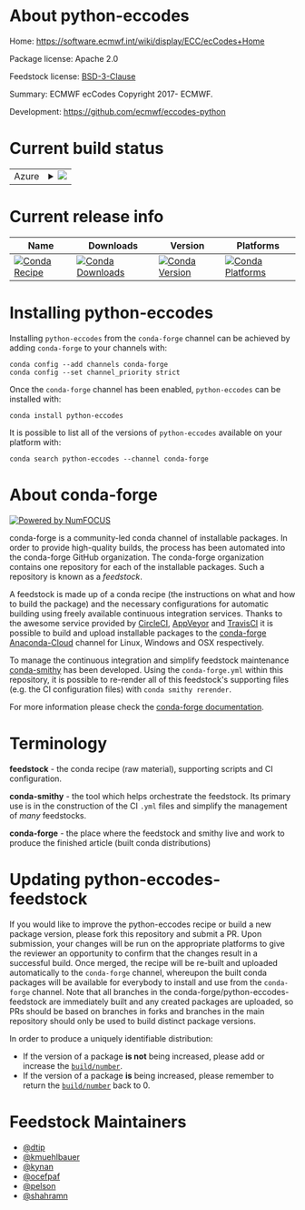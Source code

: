 About python-eccodes
====================

Home: https://software.ecmwf.int/wiki/display/ECC/ecCodes+Home

Package license: Apache 2.0

Feedstock license: [BSD-3-Clause](https://github.com/conda-forge/python-eccodes-feedstock/blob/master/LICENSE.txt)

Summary: ECMWF ecCodes Copyright 2017- ECMWF.

Development: https://github.com/ecmwf/eccodes-python

Current build status
====================


<table>
    
  <tr>
    <td>Azure</td>
    <td>
      <details>
        <summary>
          <a href="https://dev.azure.com/conda-forge/feedstock-builds/_build/latest?definitionId=5050&branchName=master">
            <img src="https://dev.azure.com/conda-forge/feedstock-builds/_apis/build/status/python-eccodes-feedstock?branchName=master">
          </a>
        </summary>
        <table>
          <thead><tr><th>Variant</th><th>Status</th></tr></thead>
          <tbody><tr>
              <td>linux_64_numpy1.17python3.6.____cpython</td>
              <td>
                <a href="https://dev.azure.com/conda-forge/feedstock-builds/_build/latest?definitionId=5050&branchName=master">
                  <img src="https://dev.azure.com/conda-forge/feedstock-builds/_apis/build/status/python-eccodes-feedstock?branchName=master&jobName=linux&configuration=linux_64_numpy1.17python3.6.____cpython" alt="variant">
                </a>
              </td>
            </tr><tr>
              <td>linux_64_numpy1.17python3.7.____cpython</td>
              <td>
                <a href="https://dev.azure.com/conda-forge/feedstock-builds/_build/latest?definitionId=5050&branchName=master">
                  <img src="https://dev.azure.com/conda-forge/feedstock-builds/_apis/build/status/python-eccodes-feedstock?branchName=master&jobName=linux&configuration=linux_64_numpy1.17python3.7.____cpython" alt="variant">
                </a>
              </td>
            </tr><tr>
              <td>linux_64_numpy1.17python3.8.____cpython</td>
              <td>
                <a href="https://dev.azure.com/conda-forge/feedstock-builds/_build/latest?definitionId=5050&branchName=master">
                  <img src="https://dev.azure.com/conda-forge/feedstock-builds/_apis/build/status/python-eccodes-feedstock?branchName=master&jobName=linux&configuration=linux_64_numpy1.17python3.8.____cpython" alt="variant">
                </a>
              </td>
            </tr><tr>
              <td>linux_64_numpy1.19python3.7.____73_pypy</td>
              <td>
                <a href="https://dev.azure.com/conda-forge/feedstock-builds/_build/latest?definitionId=5050&branchName=master">
                  <img src="https://dev.azure.com/conda-forge/feedstock-builds/_apis/build/status/python-eccodes-feedstock?branchName=master&jobName=linux&configuration=linux_64_numpy1.19python3.7.____73_pypy" alt="variant">
                </a>
              </td>
            </tr><tr>
              <td>linux_64_numpy1.19python3.9.____cpython</td>
              <td>
                <a href="https://dev.azure.com/conda-forge/feedstock-builds/_build/latest?definitionId=5050&branchName=master">
                  <img src="https://dev.azure.com/conda-forge/feedstock-builds/_apis/build/status/python-eccodes-feedstock?branchName=master&jobName=linux&configuration=linux_64_numpy1.19python3.9.____cpython" alt="variant">
                </a>
              </td>
            </tr><tr>
              <td>osx_64_numpy1.17python3.6.____cpython</td>
              <td>
                <a href="https://dev.azure.com/conda-forge/feedstock-builds/_build/latest?definitionId=5050&branchName=master">
                  <img src="https://dev.azure.com/conda-forge/feedstock-builds/_apis/build/status/python-eccodes-feedstock?branchName=master&jobName=osx&configuration=osx_64_numpy1.17python3.6.____cpython" alt="variant">
                </a>
              </td>
            </tr><tr>
              <td>osx_64_numpy1.17python3.7.____cpython</td>
              <td>
                <a href="https://dev.azure.com/conda-forge/feedstock-builds/_build/latest?definitionId=5050&branchName=master">
                  <img src="https://dev.azure.com/conda-forge/feedstock-builds/_apis/build/status/python-eccodes-feedstock?branchName=master&jobName=osx&configuration=osx_64_numpy1.17python3.7.____cpython" alt="variant">
                </a>
              </td>
            </tr><tr>
              <td>osx_64_numpy1.17python3.8.____cpython</td>
              <td>
                <a href="https://dev.azure.com/conda-forge/feedstock-builds/_build/latest?definitionId=5050&branchName=master">
                  <img src="https://dev.azure.com/conda-forge/feedstock-builds/_apis/build/status/python-eccodes-feedstock?branchName=master&jobName=osx&configuration=osx_64_numpy1.17python3.8.____cpython" alt="variant">
                </a>
              </td>
            </tr><tr>
              <td>osx_64_numpy1.19python3.7.____73_pypy</td>
              <td>
                <a href="https://dev.azure.com/conda-forge/feedstock-builds/_build/latest?definitionId=5050&branchName=master">
                  <img src="https://dev.azure.com/conda-forge/feedstock-builds/_apis/build/status/python-eccodes-feedstock?branchName=master&jobName=osx&configuration=osx_64_numpy1.19python3.7.____73_pypy" alt="variant">
                </a>
              </td>
            </tr><tr>
              <td>osx_64_numpy1.19python3.9.____cpython</td>
              <td>
                <a href="https://dev.azure.com/conda-forge/feedstock-builds/_build/latest?definitionId=5050&branchName=master">
                  <img src="https://dev.azure.com/conda-forge/feedstock-builds/_apis/build/status/python-eccodes-feedstock?branchName=master&jobName=osx&configuration=osx_64_numpy1.19python3.9.____cpython" alt="variant">
                </a>
              </td>
            </tr><tr>
              <td>win_64_numpy1.17python3.6.____cpython</td>
              <td>
                <a href="https://dev.azure.com/conda-forge/feedstock-builds/_build/latest?definitionId=5050&branchName=master">
                  <img src="https://dev.azure.com/conda-forge/feedstock-builds/_apis/build/status/python-eccodes-feedstock?branchName=master&jobName=win&configuration=win_64_numpy1.17python3.6.____cpython" alt="variant">
                </a>
              </td>
            </tr><tr>
              <td>win_64_numpy1.17python3.7.____cpython</td>
              <td>
                <a href="https://dev.azure.com/conda-forge/feedstock-builds/_build/latest?definitionId=5050&branchName=master">
                  <img src="https://dev.azure.com/conda-forge/feedstock-builds/_apis/build/status/python-eccodes-feedstock?branchName=master&jobName=win&configuration=win_64_numpy1.17python3.7.____cpython" alt="variant">
                </a>
              </td>
            </tr><tr>
              <td>win_64_numpy1.17python3.8.____cpython</td>
              <td>
                <a href="https://dev.azure.com/conda-forge/feedstock-builds/_build/latest?definitionId=5050&branchName=master">
                  <img src="https://dev.azure.com/conda-forge/feedstock-builds/_apis/build/status/python-eccodes-feedstock?branchName=master&jobName=win&configuration=win_64_numpy1.17python3.8.____cpython" alt="variant">
                </a>
              </td>
            </tr><tr>
              <td>win_64_numpy1.19python3.7.____73_pypy</td>
              <td>
                <a href="https://dev.azure.com/conda-forge/feedstock-builds/_build/latest?definitionId=5050&branchName=master">
                  <img src="https://dev.azure.com/conda-forge/feedstock-builds/_apis/build/status/python-eccodes-feedstock?branchName=master&jobName=win&configuration=win_64_numpy1.19python3.7.____73_pypy" alt="variant">
                </a>
              </td>
            </tr><tr>
              <td>win_64_numpy1.19python3.9.____cpython</td>
              <td>
                <a href="https://dev.azure.com/conda-forge/feedstock-builds/_build/latest?definitionId=5050&branchName=master">
                  <img src="https://dev.azure.com/conda-forge/feedstock-builds/_apis/build/status/python-eccodes-feedstock?branchName=master&jobName=win&configuration=win_64_numpy1.19python3.9.____cpython" alt="variant">
                </a>
              </td>
            </tr>
          </tbody>
        </table>
      </details>
    </td>
  </tr>
</table>

Current release info
====================

| Name | Downloads | Version | Platforms |
| --- | --- | --- | --- |
| [![Conda Recipe](https://img.shields.io/badge/recipe-python--eccodes-green.svg)](https://anaconda.org/conda-forge/python-eccodes) | [![Conda Downloads](https://img.shields.io/conda/dn/conda-forge/python-eccodes.svg)](https://anaconda.org/conda-forge/python-eccodes) | [![Conda Version](https://img.shields.io/conda/vn/conda-forge/python-eccodes.svg)](https://anaconda.org/conda-forge/python-eccodes) | [![Conda Platforms](https://img.shields.io/conda/pn/conda-forge/python-eccodes.svg)](https://anaconda.org/conda-forge/python-eccodes) |

Installing python-eccodes
=========================

Installing `python-eccodes` from the `conda-forge` channel can be achieved by adding `conda-forge` to your channels with:

```
conda config --add channels conda-forge
conda config --set channel_priority strict
```

Once the `conda-forge` channel has been enabled, `python-eccodes` can be installed with:

```
conda install python-eccodes
```

It is possible to list all of the versions of `python-eccodes` available on your platform with:

```
conda search python-eccodes --channel conda-forge
```


About conda-forge
=================

[![Powered by NumFOCUS](https://img.shields.io/badge/powered%20by-NumFOCUS-orange.svg?style=flat&colorA=E1523D&colorB=007D8A)](http://numfocus.org)

conda-forge is a community-led conda channel of installable packages.
In order to provide high-quality builds, the process has been automated into the
conda-forge GitHub organization. The conda-forge organization contains one repository
for each of the installable packages. Such a repository is known as a *feedstock*.

A feedstock is made up of a conda recipe (the instructions on what and how to build
the package) and the necessary configurations for automatic building using freely
available continuous integration services. Thanks to the awesome service provided by
[CircleCI](https://circleci.com/), [AppVeyor](https://www.appveyor.com/)
and [TravisCI](https://travis-ci.com/) it is possible to build and upload installable
packages to the [conda-forge](https://anaconda.org/conda-forge)
[Anaconda-Cloud](https://anaconda.org/) channel for Linux, Windows and OSX respectively.

To manage the continuous integration and simplify feedstock maintenance
[conda-smithy](https://github.com/conda-forge/conda-smithy) has been developed.
Using the ``conda-forge.yml`` within this repository, it is possible to re-render all of
this feedstock's supporting files (e.g. the CI configuration files) with ``conda smithy rerender``.

For more information please check the [conda-forge documentation](https://conda-forge.org/docs/).

Terminology
===========

**feedstock** - the conda recipe (raw material), supporting scripts and CI configuration.

**conda-smithy** - the tool which helps orchestrate the feedstock.
                   Its primary use is in the construction of the CI ``.yml`` files
                   and simplify the management of *many* feedstocks.

**conda-forge** - the place where the feedstock and smithy live and work to
                  produce the finished article (built conda distributions)


Updating python-eccodes-feedstock
=================================

If you would like to improve the python-eccodes recipe or build a new
package version, please fork this repository and submit a PR. Upon submission,
your changes will be run on the appropriate platforms to give the reviewer an
opportunity to confirm that the changes result in a successful build. Once
merged, the recipe will be re-built and uploaded automatically to the
`conda-forge` channel, whereupon the built conda packages will be available for
everybody to install and use from the `conda-forge` channel.
Note that all branches in the conda-forge/python-eccodes-feedstock are
immediately built and any created packages are uploaded, so PRs should be based
on branches in forks and branches in the main repository should only be used to
build distinct package versions.

In order to produce a uniquely identifiable distribution:
 * If the version of a package **is not** being increased, please add or increase
   the [``build/number``](https://docs.conda.io/projects/conda-build/en/latest/resources/define-metadata.html#build-number-and-string).
 * If the version of a package **is** being increased, please remember to return
   the [``build/number``](https://docs.conda.io/projects/conda-build/en/latest/resources/define-metadata.html#build-number-and-string)
   back to 0.

Feedstock Maintainers
=====================

* [@dtip](https://github.com/dtip/)
* [@kmuehlbauer](https://github.com/kmuehlbauer/)
* [@kynan](https://github.com/kynan/)
* [@ocefpaf](https://github.com/ocefpaf/)
* [@pelson](https://github.com/pelson/)
* [@shahramn](https://github.com/shahramn/)

